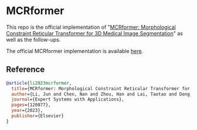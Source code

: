 # MCRformer

This repo is the official implementation of "[MCRformer: Morphological Constraint Reticular Transformer for 3D Medical Image Segmentation](https://www.sciencedirect.com/science/article/pii/S0957417423013799)" as well as the follow-ups.

The official MCRformer implementation is available [here](https://codeocean.com/capsule/4613751/tree/v1).

## Reference

```bibtex
@article{li2023mcrformer,
  title={MCRformer: Morphological Constraint Reticular Transformer for 3D Medical Image Segmentation},
  author={Li, Jun and Chen, Nan and Zhou, Han and Lai, Taotao and Dong, Heng and Feng, Chunhui and Chen, Riqing and Yang, Changcai and Cai, Fanggang and Wei, Lifang},
  journal={Expert Systems with Applications},
  pages={120877},
  year={2023},
  publisher={Elsevier}
}
```
